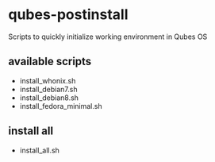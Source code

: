 # qubes-postinstall

Scripts to quickly initialize working environment in Qubes OS

## available scripts

- install_whonix.sh
- install_debian7.sh
- install_debian8.sh
- install_fedora_minimal.sh

## install all

- install_all.sh
